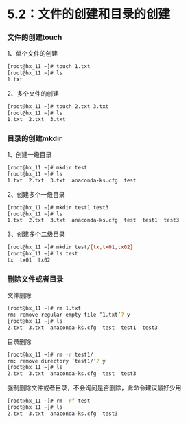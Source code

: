 # 5.2：文件的创建和目录的创建

### 文件的创建touch

1、单个文件的创建

```bash
[root@hx_11 ~]# touch 1.txt
[root@hx_11 ~]# ls
1.txt 
```

2、多个文件的创建

```bash
[root@hx_11 ~]# touch 2.txt 3.txt
[root@hx_11 ~]# ls
1.txt  2.txt  3.txt
```

### 目录的创建mkdir

1、创建一级目录

```bash
[root@hx_11 ~]# mkdir test
[root@hx_11 ~]# ls
1.txt  2.txt  3.txt  anaconda-ks.cfg  test
```

2、创建多个一级目录

```bash
[root@hx_11 ~]# mkdir test1 test3
[root@hx_11 ~]# ls
1.txt  2.txt  3.txt  anaconda-ks.cfg  test  test1  test3
```

3、创建多个二级目录

```bash
[root@hx_11 ~]# mkdir test/{tx,tx01,tx02}
[root@hx_11 ~]# ls test
tx  tx01  tx02
```

### 删除文件或者目录

文件删除

```bash
[root@hx_11 ~]# rm 1.txt 
rm: remove regular empty file ‘1.txt’? y
[root@hx_11 ~]# ls
2.txt  3.txt  anaconda-ks.cfg  test  test1  test3
```

目录删除

```bash
[root@hx_11 ~]# rm -r test1/
rm: remove directory ‘test1/’? y
[root@hx_11 ~]# ls
2.txt  3.txt  anaconda-ks.cfg  test  test3
```

强制删除文件或者目录，不会询问是否删除，此命令建议最好少用

```bash
[root@hx_11 ~]# rm -rf test
[root@hx_11 ~]# ls
2.txt  3.txt  anaconda-ks.cfg  test3
```

